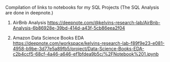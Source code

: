 Compilation of links to notebooks for my SQL Projects 
(The SQL Analysis are done in deepnote.)

1. AirBnb Analysis 
https://deepnote.com/@kelvins-research-lab/AirBnb-Analysis-6b86928e-39bd-414d-a43f-5cb86eea2f04

2. Amazon Data Science Books EDA
https://deepnote.com/workspace/kelvins-research-lab-f89f9e23-e081-4958-b9be-3d77e5a89fb5/project/Data-Science-Books-EDA-c2b4ccf5-68cf-4a46-a646-ef1bfdea9b5c/%2FNotebook%201.ipynb
